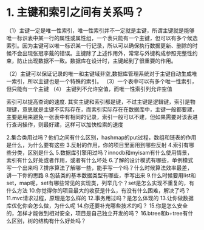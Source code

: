 # 1. 主键和索引之间有关系吗？
（1）主键一定是唯一性索引，唯一性索引并不一定就是主键，所谓主键就是能够唯一标识表中某一行的属性或属性组，一个表只能有一个主键，但可以有多个候选索引。因为主键可以唯一标识某一行记录，所以可以确保执行数据更新、删除的时候不会出现张冠李戴的错误。主键除了上述作用外，常常与外键构成参照完整性约束，防止出现数据不一致。数据库在设计时，主键起到了很重要的作用。

（2）主键可以保证记录的唯一和主键域非空,数据库管理系统对于主键自动生成唯一索引，所以主键也是一个特殊的索引。
（3）一个表中可以有多个唯一性索引，但只能有一个主键
（4） 主键列不允许空值，而唯一性索引列允许空值

索引可以提高查询的速度. 
其实主键和索引都是键，不过主键是逻辑键，索引是物理键，意思就是主键不实际存在，而索引实际存在在数据库中，主键一般都要建，主要是用来避免一张表中有相同的记录，索引一般可以不建，但如果需要对该表进行查询操作，则最好建，这样可以加快检索的速度

2.集合类用过吗？他们之间有什么区别，hashmap的put过程，数组和链表的作用是什么，为什么要有这些
3.反射的作用，你的项目里面用到哪些反射
4.索引有哪些分类，区别是什么
5.数据库引擎用过吗？innodb和myisam有什么使用情景，索引有什么好处或者作用，或者有什么坏处
6.了解的设计模式有哪些，单例模式写一个出来吗
7.排序算法了解哪一些，能手写一个吗？什么时候算法效率最差，讲一下你的思路
8.包装类的基本数据类型有哪些，手写出来
9.什么时候要用list和set，map呢，set有哪些常见的实现类，列举几个？set是怎么实现不重复的，有什么方法
10.你觉得你的项目最大的收获是什么，有没有什么困难，解决了吗？
11.mvc请求过程，原理是怎么样的
12.事务用过吗？是怎么体现的
13.让你做数据库优化你会怎么做，为什么呢
14.你还要补充哪些技术的吗？
15.你是怎么安全的，怎样才能做到相对安全，项目是自己独立开发的吗？
16.btree和b+tree有什么区别，树的结构有什么好处吗？